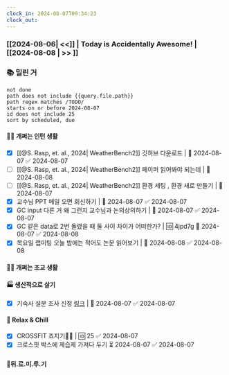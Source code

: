 ```yaml
---
clock_in: 2024-08-07T09:34:23
clock_out:
---
```

### [[2024-08-06| <<]] | **Today is Accidentally Awesome!** | [[2024-08-08 | >> ]]

### 📚 밀린 거
```tasks
not done 
path does not include {{query.file.path}}
path regex matches /TODO/
starts on or before 2024-08-07
id does not include 25
sort by scheduled, due
```

#### 🤦‍♂️ 개쩌는 인턴 생활
- [x] [[@S. Rasp, et. al., 2024| WeatherBench2]] 깃허브 다운로드 | 📅 2024-08-07 ✅ 2024-08-07
- [ ] [[@S. Rasp, et. al., 2024| WeatherBench2]] 페이퍼 읽어봐야 되는데 | 📅 2024-08-08 
- [ ] [[@S. Rasp, et. al., 2024| WeatherBench2]] 환경 세팅 , 환경 새로 만들기 | 🛫 2024-08-07 
- [x] 교수님 PPT 메일 오면 회신하기 | 📅 2024-08-07 ✅ 2024-08-07
- [x] GC input 다른 거 왜 그런지 교수님과 논의상의하기 | 📅 2024-08-07 ✅ 2024-08-07
- [x] GC 같은 data로 2번 돌렸을 때 둘 사이 차이가 어떠한가? | 🆔 4jpd7g 📅 2024-08-07 ✅ 2024-08-08
- [x] 목요일 랩미팅 오늘 밤에는 적어도 논문 읽어보기 | 📅 2024-08-08 ✅ 2024-08-08
#### 👨‍🏫 개쩌는 조교 생활


#### 🏭 생산적으로 살기
- [x] 기숙사 설문 조사 신청 [링크](https://docs.google.com/forms/d/1TdtUUIia8AeVf43wQ4cFMd_HUwYX6JBictpJBpHeE4o/closedform) | 📅 2024-08-07 ✅ 2024-08-07

#### 🍻 Relax & Chill 
- [x] CROSSFIT 죠지기🏋️‍♀️ | 🆔 25 ✅ 2024-08-07
- [x] 크로스핏 박스에 제습제 가져다 두기 ⏳ 2024-08-07 ✅ 2024-08-07

#### 💨뒤.로.미.루.기
